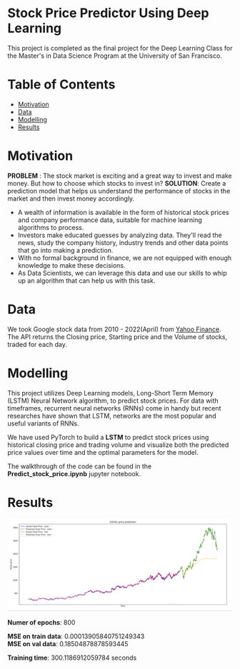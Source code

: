 # Stock Price Predictor Using Deep Learning
This project is completed as the final project for the Deep Learning Class for the Master's in Data Science Program at the University of San Francisco.

# Table of Contents
- [Motivation](#motivation)
- [Data](#data)
- [Modelling](#modelling)
- [Results](#results)

# Motivation
**PROBLEM** : The stock market is exciting and a great way to invest and make money. But how to choose which stocks to invest in?
**SOLUTION**: Create a prediction model that helps us understand the performance of stocks in the market and then invest money accordingly.

* A wealth of information is available in the form of historical stock prices and company performance data, suitable for machine learning algorithms to process.
* Investors make educated guesses by analyzing data. They'll read the news, study the company history, industry trends and other data points that go into making a prediction. 
* With no formal background in finance, we are not equipped with enough knowledge to make these decisions.
* As Data Scientists, we can leverage this data and use our skills to whip up an algorithm that can help us with this task.

# Data
We took Google stock data from 2010 - 2022(April) from [Yahoo Finance](https://finance.yahoo.com/). The API returns the Closing price, Starting price and the Volume of stocks, traded for each day.

# Modelling
This project utilizes Deep Learning models, Long-Short Term Memory (LSTM) Neural Network algorithm, to predict stock prices. For data with timeframes, recurrent neural networks (RNNs) come in handy but recent researches have shown that LSTM, networks are the most popular and useful variants of RNNs. 

We have used PyTorch to build a **LSTM** to predict stock prices using historical closing price and trading volume and visualize both the predicted price values over time and the optimal parameters for the model.

The walkthrough of the code can be found in the **Predict_stock_price.ipynb** jupyter notebook.

# Results
![Result](result_plot.png)

**Numer of epochs**: 800

**MSE on train data**:  0.00013905840751249343</br>
**MSE on val data**:  0.18504878878593445

**Training time**: 300.1186912059784 seconds
